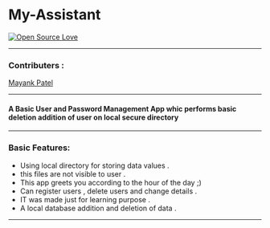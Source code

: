 # My-Assistant

 [![Open Source Love](https://badges.frapsoft.com/os/v1/open-source.png?v=103)](https://github.com/ellerbrock/open-source-badges/)  

---

### Contributers :

[Mayank Patel](http://github.com/Maaayank)

---

#### A Basic User and Password Management App whic performs basic deletion addition of user on local secure directory 

---
### Basic Features:
* Using local directory for storing data values .
* this files are not visible to user .
* This app greets you according to the hour of the day  ;)
* Can register users , delete users and change details .
* IT was made just for learning  purpose .
* A local database addition and deletion of data .

---

